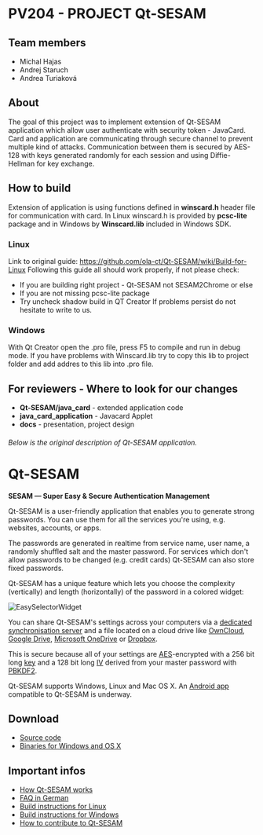 # PV204 - PROJECT Qt-SESAM

## Team members
 - Michal Hajas 
 - Andrej Staruch 
 - Andrea Turiaková 

 
## About
The goal of this project was to implement extension of Qt-SESAM application which allow user authenticate with security token - JavaCard. Card and application are communicating through secure channel to prevent multiple kind of attacks. Communication between them is secured by AES-128 with keys generated randomly for each session and using Diffie-Hellman for key exchange.

## How to build
Extension of application is using functions defined in **winscard.h** header file  for communication with card.
In Linux winscard.h is provided by **pcsc-lite** package and in Windows by **Winscard.lib** included in Windows SDK.

### Linux
Link to original guide:
https://github.com/ola-ct/Qt-SESAM/wiki/Build-for-Linux
Following this guide all should work properly, if not please check:
- If you are building right project - Qt-SESAM not SESAM2Chrome or else
- If you are not missing pcsc-lite package
- Try uncheck shadow build in QT Creator
If problems persist do not hesitate to write to us. 

### Windows
With Qt Creator open the .pro file, press F5 to compile and run in debug mode.
If you have problems with Winscard.lib try to copy this lib to project folder and add addres to this lib into .pro file.

## For reviewers - Where to look for our changes
- **Qt-SESAM/java_card**  - extended application code
- **java_card_application** - Javacard Applet
- **docs** - presentation, project design


###### Below is the original description of Qt-SESAM application.


# Qt-SESAM

**SESAM — Super Easy & Secure Authentication Management**

Qt-SESAM is a user-friendly application that enables you to generate strong passwords. You can use them for all the services you're using, e.g. websites, accounts, or apps.

The passwords are generated in realtime from service name, user name, a randomly shuffled salt and the master password. For services which don't allow passwords to be changed (e.g. credit cards) Qt-SESAM can also store fixed passwords.

Qt-SESAM has a unique feature which lets you choose the complexity (vertically) and length (horizontally) of the password in a colored widget:

![EasySelectorWidget](https://raw.githubusercontent.com/ola-ct/Qt-SESAM/master/doc/qt-sesam-screenshot.png)

You can share Qt-SESAM's settings across your computers via a [dedicated synchronisation server](https://github.com/ola-ct/ctSESAM-server) and a file located on a cloud drive like [OwnCloud](https://owncloud.org/), [Google Drive](https://www.google.com/drive/), [Microsoft OneDrive](https://onedrive.live.com/about/) or [Dropbox](https://www.dropbox.com/).

This is secure because all of your settings are [AES](https://en.wikipedia.org/wiki/Advanced_Encryption_Standard)-encrypted with a 256 bit long [key](https://en.wikipedia.org/wiki/Key_(cryptography)) and a 128 bit long [IV](https://en.wikipedia.org/wiki/Initialization_vector) derived from your master password with [PBKDF2](https://en.wikipedia.org/wiki/PBKDF2).

Qt-SESAM supports Windows, Linux and Mac OS X. An [Android app](https://github.com/pinae/ctSESAM-android) compatible to Qt-SESAM is underway.

## Download

 * [Source code](https://github.com/ola-ct/Qt-SESAM)
 * [Binaries for Windows and OS X](https://github.com/ola-ct/Qt-SESAM/releases)

## Important infos

 * [How Qt-SESAM works](http://ola-ct.github.io/Qt-SESAM/)
 * [FAQ in German](https://github.com/ola-ct/Qt-SESAM/wiki/FAQ-%5Bde%5D)
 * [Build instructions for Linux](https://github.com/ola-ct/Qt-SESAM/wiki/Build-for-Linux)
 * [Build instructions for Windows](https://github.com/ola-ct/Qt-SESAM/wiki/Build-for-Windows)
 * [How to contribute to Qt-SESAM](https://github.com/ola-ct/Qt-SESAM/wiki/Contribute) 
 

